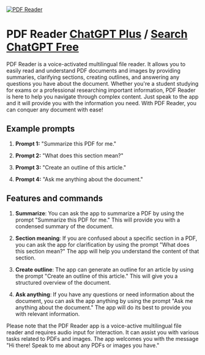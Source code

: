 
[![PDF Reader](https://files.oaiusercontent.com/file-T1Wdhn4r7h9uc53omN0BloHf?se=2123-10-17T07%3A56%3A44Z&sp=r&sv=2021-08-06&sr=b&rscc=max-age%3D31536000%2C%20immutable&rscd=attachment%3B%20filename%3DPDF.png&sig=b491R2aBRJd%2BKYu1mPvRAR8ohUcrLimRQ0Fyws8AmAM%3D)](https://chat.openai.com/g/g-OJWqJKLiE-pdf-reader)

# PDF Reader [ChatGPT Plus](https://chat.openai.com/g/g-OJWqJKLiE-pdf-reader) / [Search ChatGPT Free](https://gptcall.net/index.html#/?search=PDF%20Reader)

PDF Reader is a voice-activated multilingual file reader. It allows you to easily read and understand PDF documents and images by providing summaries, clarifying sections, creating outlines, and answering any questions you have about the document. Whether you're a student studying for exams or a professional researching important information, PDF Reader is here to help you navigate through complex content. Just speak to the app and it will provide you with the information you need. With PDF Reader, you can conquer any document with ease!

## Example prompts

1. **Prompt 1:** "Summarize this PDF for me."

2. **Prompt 2:** "What does this section mean?"

3. **Prompt 3:** "Create an outline of this article."

4. **Prompt 4:** "Ask me anything about the document."

## Features and commands

1. **Summarize**: You can ask the app to summarize a PDF by using the prompt "Summarize this PDF for me." This will provide you with a condensed summary of the document.

2. **Section meaning**: If you are confused about a specific section in a PDF, you can ask the app for clarification by using the prompt "What does this section mean?" The app will help you understand the content of that section.

3. **Create outline**: The app can generate an outline for an article by using the prompt "Create an outline of this article." This will give you a structured overview of the document.

4. **Ask anything**: If you have any questions or need information about the document, you can ask the app anything by using the prompt "Ask me anything about the document." The app will do its best to provide you with relevant information.

Please note that the PDF Reader app is a voice-active multilingual file reader and requires audio input for interaction. It can assist you with various tasks related to PDFs and images. The app welcomes you with the message "Hi there! Speak to me about any PDFs or images you have."


